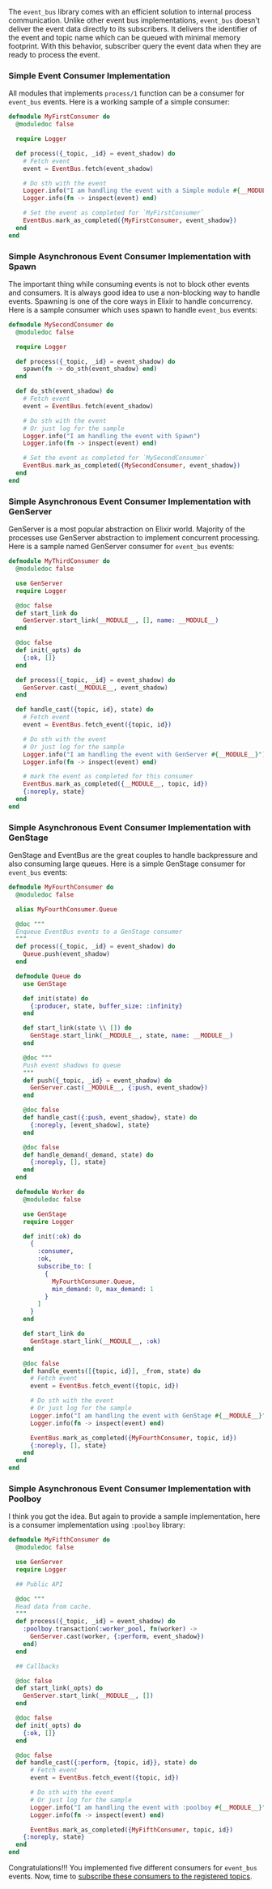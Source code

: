 The `event_bus` library comes with an efficient solution to internal process communication. Unlike other event bus implementations, `event_bus` doesn't deliver the event data directly to its subscribers. It delivers the identifier of the event and topic name which can be queued with minimal memory footprint. With this behavior, subscriber query the event data when they are ready to process the event.

### Simple Event Consumer Implementation

All modules that implements `process/1` function can be a consumer for `event_bus` events. Here is a working sample of a simple consumer:

```elixir
defmodule MyFirstConsumer do
  @moduledoc false

  require Logger

  def process({_topic, _id} = event_shadow) do
    # Fetch event
    event = EventBus.fetch(event_shadow)

    # Do sth with the event
    Logger.info("I am handling the event with a Simple module #{__MODULE__}")
    Logger.info(fn -> inspect(event) end)

    # Set the event as completed for `MyFirstConsumer`
    EventBus.mark_as_completed({MyFirstConsumer, event_shadow})
  end
end
```

### Simple Asynchronous Event Consumer Implementation with Spawn

The important thing while consuming events is not to block other events and consumers. It is always good idea to use a non-blocking way to handle events. Spawning is one of the core ways in Elixir to handle concurrency. Here is a sample consumer which uses spawn to handle `event_bus` events:

```elixir
defmodule MySecondConsumer do
  @moduledoc false

  require Logger

  def process({_topic, _id} = event_shadow) do
    spawn(fn -> do_sth(event_shadow) end)
  end

  def do_sth(event_shadow) do
    # Fetch event
    event = EventBus.fetch(event_shadow)

    # Do sth with the event
    # Or just log for the sample
    Logger.info("I am handling the event with Spawn")
    Logger.info(fn -> inspect(event) end)

    # Set the event as completed for `MySecondConsumer`
    EventBus.mark_as_completed({MySecondConsumer, event_shadow})
  end
end
```

### Simple Asynchronous Event Consumer Implementation with GenServer

GenServer is a most popular abstraction on Elixir world. Majority of the processes use GenServer abstraction to implement concurrent processing. Here is a sample named GenServer consumer for `event_bus` events:

```elixir
defmodule MyThirdConsumer do
  @moduledoc false

  use GenServer
  require Logger

  @doc false
  def start_link do
    GenServer.start_link(__MODULE__, [], name: __MODULE__)
  end

  @doc false
  def init(_opts) do
    {:ok, []}
  end

  def process({_topic, _id} = event_shadow) do
    GenServer.cast(__MODULE__, event_shadow)
  end

  def handle_cast({topic, id}, state) do
    # Fetch event
    event = EventBus.fetch_event({topic, id})

    # Do sth with the event
    # Or just log for the sample
    Logger.info("I am handling the event with GenServer #{__MODULE__}")
    Logger.info(fn -> inspect(event) end)

    # mark the event as completed for this consumer
    EventBus.mark_as_completed({__MODULE__, topic, id})
    {:noreply, state}
  end
end
```

### Simple Asynchronous Event Consumer Implementation with GenStage

GenStage and EventBus are the great couples to handle backpressure and also consuming large queues. Here is a simple GenStage consumer for `event_bus` events:

```elixir
defmodule MyFourthConsumer do
  @moduledoc false

  alias MyFourthConsumer.Queue

  @doc """
  Enqueue EventBus events to a GenStage consumer
  """
  def process({_topic, _id} = event_shadow) do
    Queue.push(event_shadow)
  end

  defmodule Queue do
    use GenStage

    def init(state) do
      {:producer, state, buffer_size: :infinity}
    end

    def start_link(state \\ []) do
      GenStage.start_link(__MODULE__, state, name: __MODULE__)
    end

    @doc """
    Push event shadows to queue
    """
    def push({_topic, _id} = event_shadow) do
      GenServer.cast(__MODULE__, {:push, event_shadow})
    end

    @doc false
    def handle_cast({:push, event_shadow}, state) do
      {:noreply, [event_shadow], state}
    end

    @doc false
    def handle_demand(_demand, state) do
      {:noreply, [], state}
    end
  end

  defmodule Worker do
    @moduledoc false

    use GenStage
    require Logger

    def init(:ok) do
      {
        :consumer,
        :ok,
        subscribe_to: [
          {
            MyFourthConsumer.Queue,
            min_demand: 0, max_demand: 1
          }
        ]
      }
    end

    def start_link do
      GenStage.start_link(__MODULE__, :ok)
    end

    @doc false
    def handle_events([{topic, id}], _from, state) do
      # Fetch event
      event = EventBus.fetch_event({topic, id})

      # Do sth with the event
      # Or just log for the sample
      Logger.info("I am handling the event with GenStage #{__MODULE__}")
      Logger.info(fn -> inspect(event) end)

      EventBus.mark_as_completed({MyFourthConsumer, topic, id})
      {:noreply, [], state}
    end
  end
end

```

### Simple Asynchronous Event Consumer Implementation with Poolboy

I think you got the idea. But again to provide a sample implementation, here is a consumer implementation using `:poolboy` library:

```elixir
defmodule MyFifthConsumer do
  @moduledoc false

  use GenServer
  require Logger

  ## Public API

  @doc """
  Read data from cache.
  """
  def process({_topic, _id} = event_shadow) do
    :poolboy.transaction(:worker_pool, fn(worker) ->
      GenServer.cast(worker, {:perform, event_shadow})
    end)
  end

  ## Callbacks

  @doc false
  def start_link(_opts) do
    GenServer.start_link(__MODULE__, [])
  end

  @doc false
  def init(_opts) do
    {:ok, []}
  end

  @doc false
  def handle_cast({:perform, {topic, id}}, state) do
      # Fetch event
      event = EventBus.fetch_event({topic, id})

      # Do sth with the event
      # Or just log for the sample
      Logger.info("I am handling the event with :poolboy #{__MODULE__}")
      Logger.info(fn -> inspect(event) end)

      EventBus.mark_as_completed({MyFifthConsumer, topic, id})
    {:noreply, state}
  end
end
```

Congratulations!!! You implemented five different consumers for `event_bus` events. Now, time to [subscribe these consumers to the registered topics](https://github.com/otobus/event_bus/wiki/Subscribing-Consumers-to-Topic(s)).